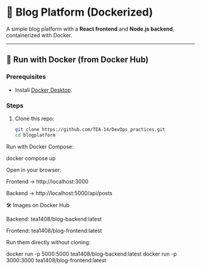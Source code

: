 # 📝 Blog Platform (Dockerized)

A simple blog platform with a **React frontend** and **Node.js backend**, containerized with Docker.

---

## 🚀 Run with Docker (from Docker Hub)

### Prerequisites
- Install [Docker Desktop](https://www.docker.com/products/docker-desktop).

### Steps
1. Clone this repo:
   ```sh
   git clone https://github.com/TEA-14/DevOps_practices.git
   cd blogplatform


Run with Docker Compose:

docker compose up


Open in your browser:

Frontend → http://localhost:3000

Backend → http://localhost:5000/api/posts

🛠️ Images on Docker Hub

Backend: tea1408/blog-backend:latest

Frontend: tea1408/blog-frontend:latest

Run them directly without cloning:

docker run -p 5000:5000 tea1408/blog-backend:latest
docker run -p 3000:3000 tea1408/blog-frontend:latest